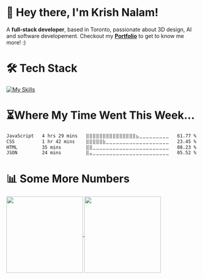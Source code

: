 # 👋 Hey there, I'm Krish Nalam!
A **full-stack developer**, based in Toronto, passionate about 3D design, AI and software developement.
Checkout my **[Portfolio](https://krishnalam.com)** to get to know me more! :)

# 🛠️ Tech Stack
[![My Skills](https://skillicons.dev/icons?i=linux,html,css,js,ts,react,nodejs,nextjs,mongodb,sqlite,python,java)](https://skillicons.dev)

# ⏳Where My Time Went This Week...
<!--START_SECTION:waka-->

```txt
JavaScript   4 hrs 29 mins   ⣿⣿⣿⣿⣿⣿⣿⣿⣿⣿⣿⣿⣿⣿⣿⣦⣀⣀⣀⣀⣀⣀⣀⣀⣀   61.77 %
CSS          1 hr 42 mins    ⣿⣿⣿⣿⣿⣷⣀⣀⣀⣀⣀⣀⣀⣀⣀⣀⣀⣀⣀⣀⣀⣀⣀⣀⣀   23.45 %
HTML         35 mins         ⣿⣿⣀⣀⣀⣀⣀⣀⣀⣀⣀⣀⣀⣀⣀⣀⣀⣀⣀⣀⣀⣀⣀⣀⣀   08.23 %
JSON         24 mins         ⣿⣤⣀⣀⣀⣀⣀⣀⣀⣀⣀⣀⣀⣀⣀⣀⣀⣀⣀⣀⣀⣀⣀⣀⣀   05.52 %
```

<!--END_SECTION:waka-->

# 📊 Some More Numbers
<a href="https://github.com/KrishNalam/github-readme-stats">
  <img height=200 align="center" src="https://github-readme-stats.vercel.app/api?username=KrishNalam&hide_border=true&show_icons=true&bg_color=#141b23&include_all_commits=true&hide=issues&show=prs_merged,reviews&custom_title="Commitment Issues? Not Here.""/>
</a>
<a href="https://github.com/KrishNalam/convoychat">
  <img height=200 align="center" src="https://github-readme-stats.vercel.app/api/top-langs/?username=KrishNalam&layout=donut&hide_border=true&bg_color=141b23&size_weight=0.5&count_weight=0.5" />
</a>
